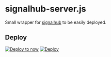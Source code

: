 # signalhub-server.js

Small wrapper for [signalhub](https://github.com/mafintosh/signalhub) to be easily deployed.

## Deploy

[![Deploy to now](https://deploy.now.sh/static/button.svg)](https://deploy.now.sh/?repo=https://github.com/caiogondim/signalhub-server&env=NOW_API_KEY)
[![Deploy](https://www.herokucdn.com/deploy/button.png)](https://heroku.com/deploy)

